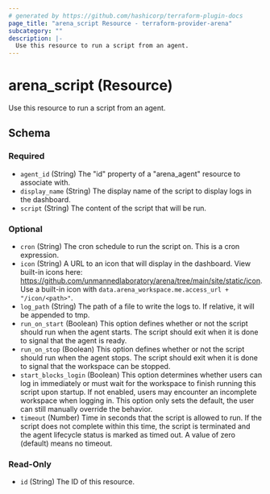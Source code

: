 ```yaml
---
# generated by https://github.com/hashicorp/terraform-plugin-docs
page_title: "arena_script Resource - terraform-provider-arena"
subcategory: ""
description: |-
  Use this resource to run a script from an agent.
---
```


# arena_script (Resource)

Use this resource to run a script from an agent.



<!-- schema generated by tfplugindocs -->
## Schema

### Required

- `agent_id` (String) The "id" property of a "arena_agent" resource to associate with.
- `display_name` (String) The display name of the script to display logs in the dashboard.
- `script` (String) The content of the script that will be run.

### Optional

- `cron` (String) The cron schedule to run the script on. This is a cron expression.
- `icon` (String) A URL to an icon that will display in the dashboard. View built-in icons here: https://github.com/unmannedlaboratory/arena/tree/main/site/static/icon. Use a built-in icon with `data.arena_workspace.me.access_url + "/icon/<path>"`.
- `log_path` (String) The path of a file to write the logs to. If relative, it will be appended to tmp.
- `run_on_start` (Boolean) This option defines whether or not the script should run when the agent starts. The script should exit when it is done to signal that the agent is ready.
- `run_on_stop` (Boolean) This option defines whether or not the script should run when the agent stops. The script should exit when it is done to signal that the workspace can be stopped.
- `start_blocks_login` (Boolean) This option determines whether users can log in immediately or must wait for the workspace to finish running this script upon startup. If not enabled, users may encounter an incomplete workspace when logging in. This option only sets the default, the user can still manually override the behavior.
- `timeout` (Number) Time in seconds that the script is allowed to run. If the script does not complete within this time, the script is terminated and the agent lifecycle status is marked as timed out. A value of zero (default) means no timeout.

### Read-Only

- `id` (String) The ID of this resource.
